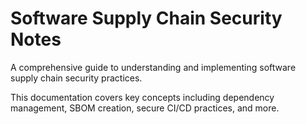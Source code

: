# Software Supply Chain Security Notes

A comprehensive guide to understanding and implementing software supply chain security practices.

This documentation covers key concepts including dependency management, SBOM creation, secure CI/CD practices, and more.
